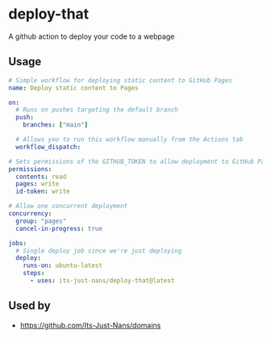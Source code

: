 # deploy-that

A github action to deploy your code to a webpage

## Usage

```yaml
# Simple workflow for deploying static content to GitHub Pages
name: Deploy static content to Pages

on:
  # Runs on pushes targeting the default branch
  push:
    branches: ["main"]

  # Allows you to run this workflow manually from the Actions tab
  workflow_dispatch:

# Sets permissions of the GITHUB_TOKEN to allow deployment to GitHub Pages
permissions:
  contents: read
  pages: write
  id-token: write

# Allow one concurrent deployment
concurrency:
  group: "pages"
  cancel-in-progress: true

jobs:
  # Single deploy job since we're just deploying
  deploy:
    runs-on: ubuntu-latest
    steps:
      - uses: its-just-nans/deploy-that@latest
```

## Used by

- <https://github.com/Its-Just-Nans/domains>
